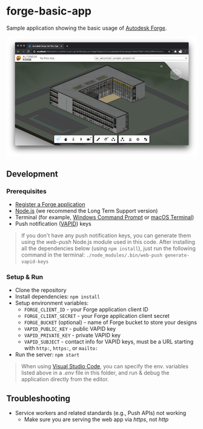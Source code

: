 # forge-basic-app

Sample application showing the basic usage of [Autodesk Forge](https://forge.autodesk.com).

![Screenshot](./screenshot.png)

## Development

### Prerequisites

- [Register a Forge application](https://forge.autodesk.com/en/docs/oauth/v2/tutorials/create-app)
- [Node.js](https://nodejs.org) (we recommend the Long Term Support version)
- Terminal (for example, [Windows Command Prompt](https://en.wikipedia.org/wiki/Cmd.exe)
or [macOS Terminal](https://support.apple.com/guide/terminal/welcome/mac))
- Push notification ([VAPID](https://tools.ietf.org/id/draft-ietf-webpush-vapid-03.html)) keys

> If you don't have any push notification keys, you can generate them using the _web-push_ Node.js module used in this code.
> After installing all the dependencies below (using `npm install`), just run the following command in the terminal:
> `./node_modules/.bin/web-push generate-vapid-keys`

### Setup & Run

- Clone the repository
- Install dependencies: `npm install`
- Setup environment variables:
  - `FORGE_CLIENT_ID` - your Forge application client ID
  - `FORGE_CLIENT_SECRET` - your Forge application client secret
  - `FORGE_BUCKET` (optional) - name of Forge bucket to store your designs
  - `VAPID_PUBLIC_KEY` - public VAPID key
  - `VAPID_PRIVATE_KEY` - private VAPID key
  - `VAPID_SUBJECT` - contact info for VAPID keys, must be a URL starting with `http:`, `https:`, or `mailto:`
- Run the server: `npm start`

> When using [Visual Studio Code](https://code.visualstudio.com),
you can specify the env. variables listed above in a _.env_ file in this
folder, and run & debug the application directly from the editor.

## Troubleshooting

- Service workers and related standards (e.g., Push APIs) not working
  - Make sure you are serving the web app via _https_, not _http_